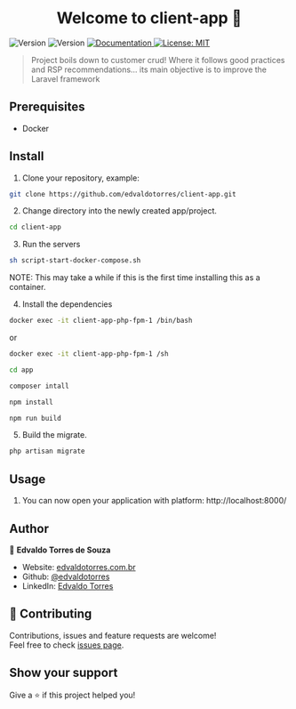 <h1 align="center">Welcome to client-app 👋</h1>
<p>
  <img alt="Version" src="https://img.shields.io/badge/php-8.0-blue.svg?cacheSeconds=2592000" />
  <img alt="Version" src="https://img.shields.io/badge/laravel-9.0-red.svg?cacheSeconds=2592000" />
  <a href="https://documenter.getpostman.com/view/13040502/UzBjrney#c3212110-5be6-45bd-b000-95c6538746ca" target="_blank">
    <img alt="Documentation" src="https://img.shields.io/badge/documentation-yes-brightgreen.svg" />
  </a>
  <a href="#" target="_blank">
    <img alt="License: MIT" src="https://img.shields.io/badge/License-MIT-yellow.svg" />
  </a>
</p>

> Project boils down to customer crud! Where it follows good practices and RSP recommendations… its main objective is to improve the Laravel framework

## Prerequisites

* Docker

## Install

1. Clone your repository, example:

```sh
git clone https://github.com/edvaldotorres/client-app.git
```
2. Change directory into the newly created app/project.

```sh
cd client-app
```
3. Run the servers

```sh
sh script-start-docker-compose.sh
```
NOTE: This may take a while if this is the first time installing this as a container.

4. Install the dependencies

```sh
docker exec -it client-app-php-fpm-1 /bin/bash
```

or

```sh
docker exec -it client-app-php-fpm-1 /sh
```

```sh
cd app
```

```sh
composer intall
```

```sh
npm install
```

```sh
npm run build
```

5. Build the migrate.

```sh
php artisan migrate
```

## Usage

1. You can now open your application with platform: http://localhost:8000/

## Author

👤 **Edvaldo Torres de Souza**

* Website: [edvaldotorres.com.br](https://edvaldotorres.com.br/)
* Github: [@edvaldotorres](https://github.com/edvaldotorres)
* LinkedIn: [Edvaldo Torres](https://www.linkedin.com/in/edvaldo-torres-189894150/)

## 🤝 Contributing

Contributions, issues and feature requests are welcome!<br />Feel free to check [issues page](https://github.com/edvaldotorres/client-app/issues). 

## Show your support

Give a ⭐️ if this project helped you!